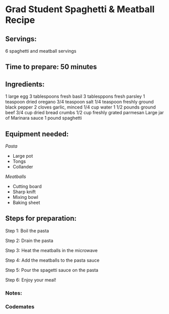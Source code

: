 # Grad Student Spaghetti & Meatball Recipe 

## Servings: 
6 spaghetti and meatball servings

## Time to prepare: 50 minutes

## Ingredients:
1 large egg
3 tablespoons fresh basil 
3 tablesppons fresh parsley
1 teaspoon dried oregano
3/4 teaspoon salt 
1/4 teaspoon freshly ground black pepper
2 cloves garlic, minced
1/4 cup water
1 1/2 pounds ground beef
3/4 cup dried bread crumbs 
1/2 cup freshly grated parmesan 
Large jar of Marinara sauce 
1 pound spaghetti 

## Equipment needed:
*Pasta*
- Large pot
- Tongs
- Collander

*Meatballs*
- Cutting board
- Sharp knift
- Mixing bowl
- Baking sheet

## Steps for preparation:
 Step 1: Boil the pasta

 Step 2: Drain the pasta 

 Step 3: Heat the meatballs in the microwave

 Step 4: Add the meatballs to the pasta sauce 

 Step 5: Pour the spagetti sauce on the pasta

 Step 6: Enjoy your meal! 


### Notes:



### Codemates #
